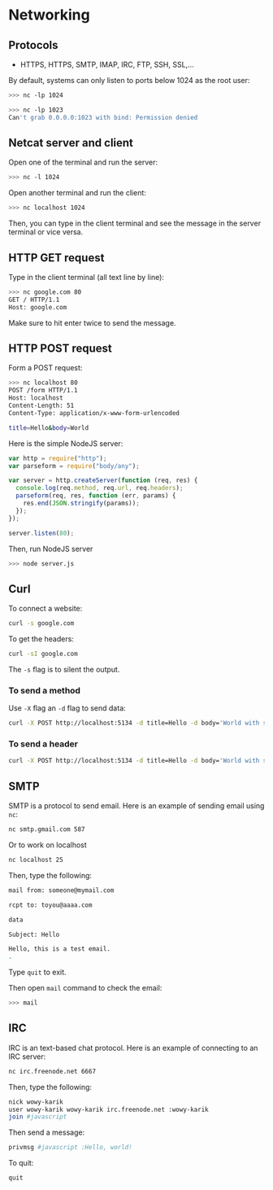 # Networking

## Protocols

- HTTPS, HTTPS, SMTP, IMAP, IRC, FTP, SSH, SSL,...

By default, systems can only listen to ports below 1024 as the root user:

```bash
>>> nc -lp 1024
```

```bash
>>> nc -lp 1023
Can't grab 0.0.0.0:1023 with bind: Permission denied
```

## Netcat server and client

Open one of the terminal and run the server:

```bash
>>> nc -l 1024
```

Open another terminal and run the client:

```bash
>>> nc localhost 1024
```

Then, you can type in the client terminal and see the message in the server terminal or vice versa.

## HTTP GET request

Type in the client terminal (all text line by line):

```bash
>>> nc google.com 80
GET / HTTP/1.1
Host: google.com
```

Make sure to hit enter twice to send the message.

## HTTP POST request

Form a POST request:

```bash
>>> nc localhost 80
POST /form HTTP/1.1
Host: localhost
Content-Length: 51
Content-Type: application/x-www-form-urlencoded

title=Hello&body=World
```

Here is the simple NodeJS server:

```js
var http = require("http");
var parseform = require("body/any");

var server = http.createServer(function (req, res) {
  console.log(req.method, req.url, req.headers);
  parseform(req, res, function (err, params) {
    res.end(JSON.stringify(params));
  });
});

server.listen(80);
```

Then, run NodeJS server

```bash
>>> node server.js
```

## Curl

To connect a website:

```bash
curl -s google.com
```

To get the headers:

```bash
curl -sI google.com
```

The `-s` flag is to silent the output.

### To send a method

Use `-X` flag an `-d` flag to send data:

```bash
curl -X POST http://localhost:5134 -d title=Hello -d body='World with space'
```

### To send a header

```bash
curl -X POST http://localhost:5134 -d title=Hello -d body='World with space' -H 'Content-Type: application/x-www-form-urlencoded'
```

## SMTP

SMTP is a protocol to send email. Here is an example of sending email using `nc`:

```bash
nc smtp.gmail.com 587
```

Or to work on localhost

```bash
nc localhost 25
```

Then, type the following:

```bash
mail from: someone@mymail.com

rcpt to: toyou@aaaa.com

data

Subject: Hello

Hello, this is a test email.
.
```

Type `quit` to exit.

Then open `mail` command to check the email:

```bash
>>> mail
```

## IRC

IRC is an text-based chat protocol. Here is an example of connecting to an IRC server:

```bash
nc irc.freenode.net 6667
```

Then, type the following:

```bash
nick wowy-karik
user wowy-karik wowy-karik irc.freenode.net :wowy-karik
join #javascript
```

Then send a message:

```bash
privmsg #javascript :Hello, world!
```

To quit:

```bash
quit
```
